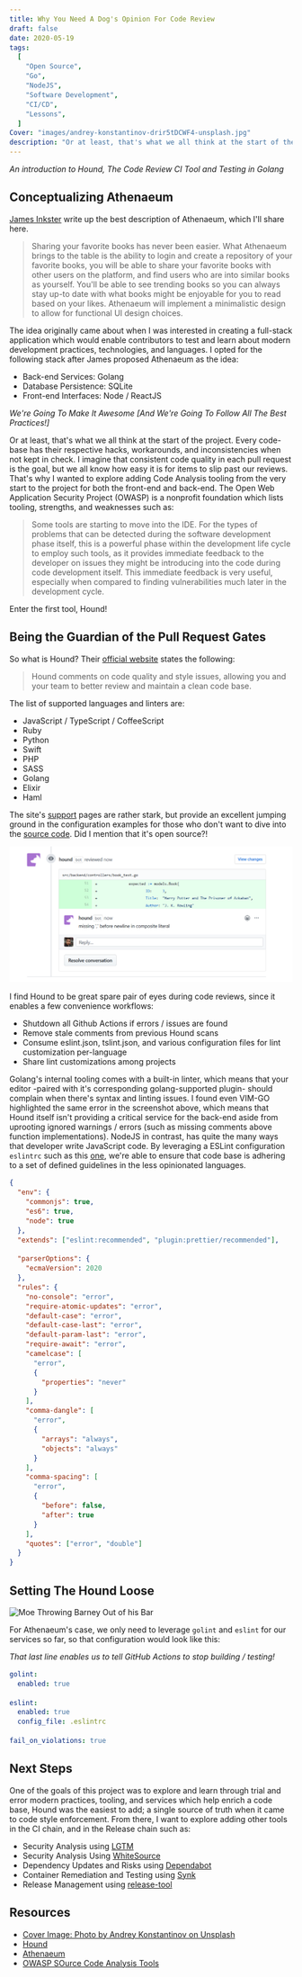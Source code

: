 ```yaml
---
title: Why You Need A Dog's Opinion For Code Review
draft: false
date: 2020-05-19
tags:
  [
    "Open Source",
    "Go",
    "NodeJS",
    "Software Development",
    "CI/CD",
    "Lessons",
  ]
Cover: "images/andrey-konstantinov-drir5tDCWF4-unsplash.jpg"
description: "Or at least, that's what we all think at the start of the project. Every code-base has their respective hacks, workarounds, and inconsistencies when not kept in check. I imagine that consistent code quality in each pull request is the goal, but we all know how easy it is for items to slip past our reviews. That's why I wanted to explore adding Code Analysis tooling from the very start to the project for both the front-end and back-end. Enter the first tool, Hound!"
---
```


_An introduction to Hound, The Code Review CI Tool and Testing in Golang_

## Conceptualizing Athenaeum

[James Inkster](https://github.com/Grommers00) write up the best description of Athenaeum, which I'll share here.

> Sharing your favorite books has never been easier. What Athenaeum brings to the table is the ability to login and create a repository of your favorite books, you will be able to share your favorite books with other users on the platform, and find users who are into similar books as yourself. You'll be able to see trending books so you can always stay up-to date with what books might be enjoyable for you to read based on your likes. Athenaeum will implement a minimalistic design to allow for functional UI design choices.

The idea originally came about when I was interested in creating a full-stack application which would enable contributors to test and learn about modern development practices, technologies, and languages. I opted for the following stack after James proposed Athenaeum as the idea:

- Back-end Services: Golang
- Database Persistence: SQLite
- Front-end Interfaces: Node / ReactJS

_We're Going To Make It Awesome [And We're Going To Follow All The Best Practices!]_

Or at least, that's what we all think at the start of the project. Every code-base has their respective hacks, workarounds, and inconsistencies when not kept in check. I imagine that consistent code quality in each pull request is the goal, but we all know how easy it is for items to slip past our reviews. That's why I wanted to explore adding Code Analysis tooling from the very start to the project for both the front-end and back-end. The Open Web Application Security Project (OWASP) is a nonprofit foundation which lists tooling, strengths, and weaknesses such as:

> Some tools are starting to move into the IDE. For the types of problems that can be detected during the software development phase itself, this is a powerful phase within the development life cycle to employ such tools, as it provides immediate feedback to the developer on issues they might be introducing into the code during code development itself. This immediate feedback is very useful, especially when compared to finding vulnerabilities much later in the development cycle.

Enter the first tool, Hound!

## Being the Guardian of the Pull Request Gates

So what is Hound? Their [official website](https://houndci.com/) states the following:

> Hound comments on code quality and style issues, allowing you and your team to better review and maintain a clean code base.

The list of supported languages and linters are:

- JavaScript / TypeScript / CoffeeScript
- Ruby
- Python
- Swift
- PHP
- SASS
- Golang
- Elixir
- Haml

The site's [support](http://help.houndci.com/en/) pages are rather stark, but provide an excellent jumping ground in the configuration examples for those who don't want to dive into the [source code](https://github.com/houndci/hound). Did I mention that it's open source?!

![Hound Comment Example for Golang](./images/HoundExample.png)

I find Hound to be great spare pair of eyes during code reviews, since it enables a few convenience workflows:

- Shutdown all Github Actions if errors / issues are found
- Remove stale comments from previous Hound scans
- Consume eslint.json, tslint.json, and various configuration files for lint customization per-language
- Share lint customizations among projects

Golang's internal tooling comes with a built-in linter, which means that your editor -paired with it's corresponding golang-supported plugin- should complain when there's syntax and linting issues. I found even VIM-GO highlighted the same error in the screenshot above, which means that Hound itself isn't providing a critical service for the back-end aside from uprooting ignored warnings / errors (such as missing comments above function implementations). NodeJS in contrast, has quite the many ways that developer write JavaScript code. By leveraging a ESLint configuration `eslintrc` such as this [one](https://github.com/raygervais/Athenaeum/blob/master/.eslintrc), we're able to ensure that code base is adhering to a set of defined guidelines in the less opinionated languages.

```json
{
  "env": {
    "commonjs": true,
    "es6": true,
    "node": true
  },
  "extends": ["eslint:recommended", "plugin:prettier/recommended"],

  "parserOptions": {
    "ecmaVersion": 2020
  },
  "rules": {
    "no-console": "error",
    "require-atomic-updates": "error",
    "default-case": "error",
    "default-case-last": "error",
    "default-param-last": "error",
    "require-await": "error",
    "camelcase": [
      "error",
      {
        "properties": "never"
      }
    ],
    "comma-dangle": [
      "error",
      {
        "arrays": "always",
        "objects": "always"
      }
    ],
    "comma-spacing": [
      "error",
      {
        "before": false,
        "after": true
      }
    ],
    "quotes": ["error", "double"]
  }
}
```

## Setting The Hound Loose

![Moe Throwing Barney Out of his Bar](https://media.giphy.com/media/3orif8V2nJVCvoaFRS/giphy.gif)

For Athenaeum's case, we only need to leverage `golint` and `eslint` for our services so far, so that configuration would look like this:

_That last line enables us to tell GitHub Actions to stop building / testing!_

```yml
golint:
  enabled: true

eslint:
  enabled: true
  config_file: .eslintrc

fail_on_violations: true
```

## Next Steps

One of the goals of this project was to explore and learn through trial and error modern practices, tooling, and services which help enrich a code base, Hound was the easiest to add; a single source of truth when it came to code style enforcement. From there, I want to explore adding other tools in the CI chain, and in the Release chain such as:

- Security Analysis using [LGTM](https://lgtm.com/)
- Security Analysis Using [WhiteSource](https://bolt.whitesourcesoftware.com/github/)
- Dependency Updates and Risks using [Dependabot](https://dependabot.com/)
- Container Remediation and Testing using [Synk](https://snyk.io/)
- Release Management using [release-tool](https://github.com/containerd/release-tool)

## Resources

- [Cover Image: Photo by Andrey Konstantinov on Unsplash](https://unsplash.com/photos/drir5tDCWF4)
- [Hound](https://houndci.com/repos)
- [Athenaeum](https://github.com/raygervais/athenaeum)
- [OWASP SOurce Code Analysis Tools](https://owasp.org/www-community/Source_Code_Analysis_Tools)

